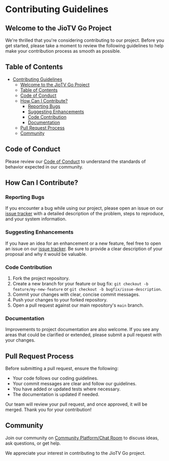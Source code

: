 # Contributing Guidelines

## Welcome to the JioTV Go Project

We're thrilled that you're considering contributing to our project. Before you get started, please take a moment to review the following guidelines to help make your contribution process as smooth as possible.

## Table of Contents

- [Contributing Guidelines](#contributing-guidelines)
  - [Welcome to the JioTV Go Project](#welcome-to-the-jiotv-go-project)
  - [Table of Contents](#table-of-contents)
  - [Code of Conduct](#code-of-conduct)
  - [How Can I Contribute?](#how-can-i-contribute)
    - [Reporting Bugs](#reporting-bugs)
    - [Suggesting Enhancements](#suggesting-enhancements)
    - [Code Contribution](#code-contribution)
    - [Documentation](#documentation)
  - [Pull Request Process](#pull-request-process)
  - [Community](#community)

## Code of Conduct

Please review our [Code of Conduct](CODE_OF_CONDUCT.md) to understand the standards of behavior expected in our community.

## How Can I Contribute?

### Reporting Bugs

If you encounter a bug while using our project, please open an issue on our [issue tracker](https://github.com/rabilrbl/jiotv_go/issues/) with a detailed description of the problem, steps to reproduce, and your system information.

### Suggesting Enhancements

If you have an idea for an enhancement or a new feature, feel free to open an issue on our [issue tracker](https://github.com/rabilrbl/jiotv_go/issues/). Be sure to provide a clear description of your proposal and why it would be valuable.

### Code Contribution

1. Fork the project repository.
2. Create a new branch for your feature or bug fix: `git checkout -b feature/my-new-feature` or `git checkout -b bugfix/issue-description`.
3. Commit your changes with clear, concise commit messages.
4. Push your changes to your forked repository.
5. Open a pull request against our main repository's `main` branch.

### Documentation

Improvements to project documentation are also welcome. If you see any areas that could be clarified or extended, please submit a pull request with your changes.

## Pull Request Process

Before submitting a pull request, ensure the following:

- Your code follows our coding guidelines.
- Your commit messages are clear and follow our guidelines.
- You have added or updated tests where necessary.
- The documentation is updated if needed.

Our team will review your pull request, and once approved, it will be merged. Thank you for your contribution!

## Community

Join our community on [Community Platform/Chat Room](https://telegram.me/jiotv_go_chat) to discuss ideas, ask questions, or get help.

We appreciate your interest in contributing to the JioTV Go project.
